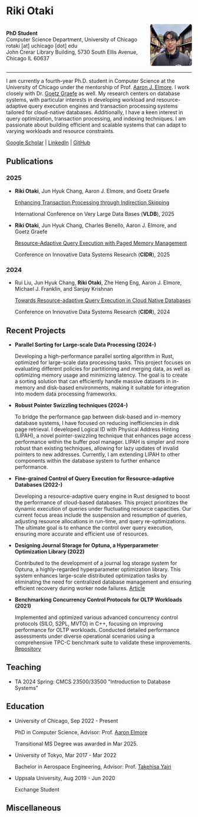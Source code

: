 # Riki Otaki
<style>
@media (max-width: 768px) {
  .profile-container {
    flex-direction: column !important;
    align-items: flex-start !important;
  }
  .profile-image {
    margin-left: 0 !important;
    margin-top: 20px !important;
  }
  .profile-image img {
    width: 120px !important;
    max-width: 40vw !important;
  }
}
</style>
<div class="profile-container" style="display: flex; align-items: center;">
  <div>
    <strong>PhD Student</strong><br>
    Computer Science Department, University of Chicago<br>
    rotaki [at] uchicago [dot] edu<br>
    John Crerar Library Building, 5730 South Ellis Avenue, Chicago IL 60637
  </div>
  <div class="profile-image" style="margin-left: 30px;">
    <img src="profile.jpeg" alt="Riki Otaki" style="width: 150px; height: auto; aspect-ratio: 1; object-fit: cover; border-radius: 5px;" />
  </div>
</div>

---

I am currently a fourth-year Ph.D. student in Computer Science at the University of Chicago under the mentorship of Prof. [Aaron J. Elmore](https://people.cs.uchicago.edu/~aelmore). I work closely with Dr. [Goetz Graefe](https://scholar.google.com/citations?hl=en&user=pdDeRScAAAAJ&view_op=list_works&sortby=pubdate) as well.
My research centers on database systems, with particular interests in developing workload and resource-adaptive query execution engines and transaction processing systems tailored for cloud-native databases. Additionally, I have a keen interest in query optimization, transaction processing, and indexing techniques. I am passionate about building efficient and scalable systems that can adapt to varying workloads and resource constraints.

[Google Scholar](https://scholar.google.com/citations?user=tTa7P2MAAAAJ&hl=en) | [LinkedIn](https://linkedin.com/in/riki-otaki-b25a73346) | [GitHub](https://github.com/rotaki) 

## Publications
### 2025
* **Riki Otaki**, Jun Hyuk Chang, Aaron J. Elmore, and Goetz Graefe

  [Enhancing Transaction Processing through Indirection Skipping](https://www.vldb.org/pvldb/vol18/p4104-otaki.pdf)

  International Conference on Very Large Data Bases (**VLDB**), 2025

* **Riki Otaki**, Jun Hyuk Chang, Charles Benello, Aaron J. Elmore, and Goetz Graefe

  [Resource-Adaptive Query Execution with Paged Memory Management](https://vldb.org/cidrdb/papers/2025/p2-otaki.pdf)

  Conference on Innovative Data Systems Research (**CIDR**), 2025

### 2024
* Rui Liu, Jun Hyuk Chang, **Riki Otaki**, Zhe Heng Eng, Aaron J. Elmore, Michael J. Franklin, and Sanjay Krishnan

  [Towards Resource-adaptive Query Execution in Cloud Native Databases](https://www.cidrdb.org/cidr2024/papers/p34-liu.pdf)

  Conference on Innovative Data Systems Research (**CIDR**), 2024

## Recent Projects

- **Parallel Sorting for Large-scale Data Processing (2024-)**

  Developing a high-performance parallel sorting algorithm in Rust, optimized for large-scale data processing tasks. This project focuses on evaluating different policies for partitioning and merging data, as well as optimizing memory usage and minimizing latency. The goal is to create a sorting solution that can efficiently handle massive datasets in in-memory and disk-based environments, making it suitable for integration into modern data processing frameworks.

* **Robust Pointer Swizzling techniques (2024-)**

  To bridge the performance gap between disk-based and in-memory database systems, I have focused on reducing inefficiencies in disk page retrieval. I developed Logical ID with Physical Address Hinting (LIPAH), a novel pointer-swizzling technique that enhances page access performance within the buffer pool manager. LIPAH is simpler and more robust than existing techniques, allowing for lazy updates of invalid pointers to new addresses. Currently, I am extending LIPAH to other components within the database system to further enhance performance.

* **Fine-grained Control of Query Execution for Resource-adaptive Databases (2022-)**
  
  Developing a resource-adaptive query engine in Rust designed to boost the performance of cloud-based databases. This project prioritizes the dynamic execution of queries under fluctuating resource capacities. Our current focus areas include the suspension and resumption of queries, adjusting resource allocations in run-time, and query re-optimizations. The ultimate goal is to enhance the control over query execution, ensuring more accurate and efficient use of resources.

* **Designing Journal Storage for Optuna, a Hyperparameter Optimization Library (2022)**
  
  Contributed to the development of a journal log storage system for Optuna, a highly-regarded hyperparameter optimization library. 
  This system enhances large-scale distributed optimization tasks by eliminating the need for centralized database management and ensuring efficient recovery during worker node failures. [Article](https://medium.com/optuna/distributed-optimization-via-nfs-using-optunas-new-operation-based-logging-storage-9815f9c3f932)

* **Benchmarking Concurrency Control Protocols for OLTP Workloads (2021)**
  
  Implemented and optimized various advanced concurrency control protocols (SILO, S2PL, MVTO) in C++, focusing on improving performance for OLTP workloads. Conducted detailed performance assessments under diverse operational scenarios using a comprehensive TPC-C benchmark suite to validate these improvements. [Repository](https://github.com/rotaki/tpcc-runner)

## Teaching

* TA 2024 Spring: CMCS 23500/33500 "Introduction to Database Systems"

## Education

* University of Chicago, Sep 2022 - Present

  PhD in Computer Science, Advisor: Prof. [Aaron Elmore](https://people.cs.uchicago.edu/~aelmore/)

  Transitional MS Degree was awarded in Mar 2025.

* University of Tokyo, Mar 2017 - Mar 2022

  Bachelor in Aerospace Engineering, Advisor: Prof. [Takehisa Yairi](https://ailab.t.u-tokyo.ac.jp/en/)

* Uppsala University, Aug 2019 - Jun 2020

  Exchange Student

## Miscellaneous
